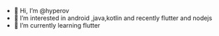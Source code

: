 - 👋 Hi, I’m @hyperov
- 👀 I’m interested in android ,java,kotlin and recently flutter and nodejs
- 🌱 I’m currently learning flutter
<!---
- 💞️ I’m looking to collaborate on ...
- 📫 How to reach me ...
--->

<!---
hyperov/hyperov is a ✨ special ✨ repository because its `README.md` (this file) appears on your GitHub profile.
You can click the Preview link to take a look at your changes.
--->
